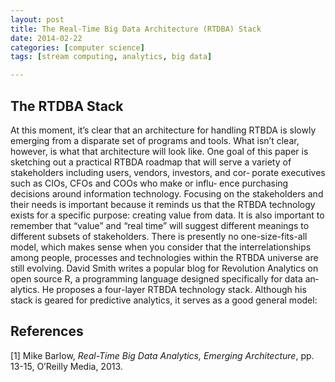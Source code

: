 ```yaml
---
layout: post
title: The Real-Time Big Data Architecture (RTDBA) Stack
date: 2014-02-22
categories: [computer science]
tags: [stream computing, analytics, big data]

---
```

The RTDBA Stack
---

At this moment, it’s clear that an architecture for handling RTBDA is slowly emerging from a disparate set of programs and tools. What isn’t clear, however, is what that architecture will look like. One goal of this paper is sketching out a practical RTBDA roadmap that will serve a variety of stakeholders including users, vendors, investors, and cor‐ porate executives such as CIOs, CFOs and COOs who make or influ‐ ence purchasing decisions around information technology.Focusing on the stakeholders and their needs is important because it reminds us that the RTBDA technology exists for a specific purpose: creating value from data. It is also important to remember that “value” and “real time” will suggest different meanings to different subsets of stakeholders. There is presently no one-size-fits-all model, which makes sense when you consider that the interrelationships among people, processes and technologies within the RTBDA universe are still evolving.David Smith writes a popular blog for Revolution Analytics on open source R, a programming language designed specifically for data an‐ alytics. He proposes a four-layer RTBDA technology stack. Although his stack is geared for predictive analytics, it serves as a good general model:

References
---
[1] Mike Barlow, *Real-Time Big Data Analytics, Emerging Architecture*, pp. 13-15, O’Reilly Media, 2013.
